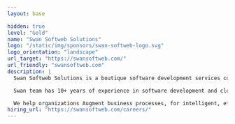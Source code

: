 ```yaml
---
layout: base

hidden: true
level: "Gold"
name: "Swan Softweb Solutions"
logo: "/static/img/sponsors/swan-softweb-logo.svg"
logo_orientation: "landscape"
url_target: "https://swansoftweb.com/"
url_friendly: "swansoftweb.com"
description: |
  Swan Softweb Solutions is a boutique software development services company having expertise in Python and Django technology.

  Swan team has 10+ years of experience in software development and cloud consulting. We have 50+ in-house developers delivering bespoke software solutions, enabling our customers to gain a competitive edge in the markets. We have worked for innovative start-up software companies as well as small to medium-sized businesses.

  We help organizations Augment business processes, for intelligent, effortless, and precise process optimization by providing end-to-end software development solutions using agile methodologies. We provide consulting on software architecture, auto-scaling solutions, migration to public clouds, business process automation, and optimizing legacy software applications.
hiring_url: "https://swansoftweb.com/careers/"
---
```

